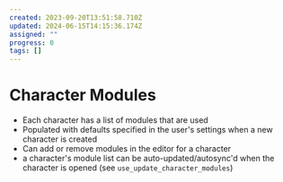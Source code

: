 ```yaml
---
created: 2023-09-20T13:51:58.710Z
updated: 2024-06-15T14:15:36.174Z
assigned: ""
progress: 0
tags: []
---
```


# Character Modules

- Each character has a list of modules that are used
- Populated with defaults specified in the user's settings when a new character is created
- Can add or remove modules in the editor for a character
- a character's module list can be auto-updated/autosync'd when the character is opened (see `use_update_character_modules`)
